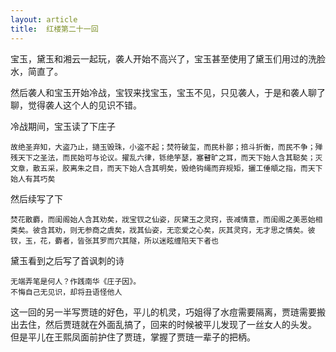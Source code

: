 ```yaml
---
layout: article
title:  红楼第二十一回
---
```


宝玉，黛玉和湘云一起玩，袭人开始不高兴了，宝玉甚至使用了黛玉们用过的洗脸水，简直了。

然后袭人和宝玉开始冷战，宝钗来找宝玉，宝玉不见，只见袭人，于是和袭人聊了聊，觉得袭人这个人的见识不错。

冷战期间，宝玉读了下庄子

```
故绝圣弃知，大盗乃止，擿玉毁珠，小盗不起；焚符破玺，而民朴鄙；掊斗折衡，而民不争；殚残天下之圣法，而民始可与论议。擢乱六律，铄绝竽瑟，塞瞽旷之耳，而天下始人含其聪矣；灭文章，散五采，胶离朱之目，而天下始人含其明矣，毁绝钩绳而弃规矩，攦工倕頫之指，而天下始人有其巧矣
```

然后续写了下

```
焚花散麝，而闺阁始人含其劝矣，戕宝钗之仙姿，灰黛玉之灵窍，丧减情意，而闺阁之美恶始相类矣。彼含其劝，则无参商之虞矣，戕其仙姿，无恋爱之心矣，灰其灵窍，无才思之情矣。彼钗，玉，花，麝者，皆张其罗而穴其隧，所以迷眩缠陷天下者也
```

黛玉看到之后写了首讽刺的诗


```
无端弄笔是何人？作践南华《庄子因》。
不悔自己无见识，却将丑语怪他人
```


这一回的另一半写贾琏的好色，平儿的机灵，巧姐得了水痘需要隔离，贾琏需要搬出去住，然后贾琏就在外面乱搞了，回来的时候被平儿发现了一丝女人的头发。
但是平儿在王熙凤面前护住了贾琏，掌握了贾琏一辈子的把柄。

